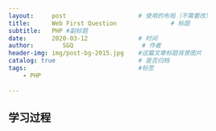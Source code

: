 ```yaml
---
layout:     post                    # 使用的布局（不需要改）
title:      Web First Question               # 标题 
subtitle:   PHP #副标题
date:       2020-03-12              # 时间
author:        SGQ                   # 作者
header-img: img/post-bg-2015.jpg    #这篇文章标题背景图片
catalog: true                       # 是否归档
tags:                               #标签
    - PHP  
    
---
```


## 学习过程
> 

>
